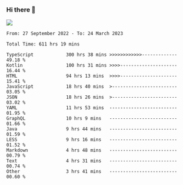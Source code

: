 ### Hi there 👋

<!--<a href="https://github.com/search?o=desc&q=author%3Abushiyi&s=committer-date&type=Commits">-->
<!--    <img align="center" height = "178" src="https://github-readme-stats.vercel.app/api?username=bushiyi&count_private=true&show_icons=true&theme=noctis_minimus&hide=contribs&include_all_commits=true" />-->
<!--</a>-->
<!--<a href="https://github.com/bushiyi?tab=repositories">-->
<!--    <img align="center" height = "178" src="https://github-readme-stats.vercel.app/api/top-langs/?username=bushiyi&count_private=true&theme=noctis_minimus" />-->
<!--</a>-->
 
<!-- [![Ashutosh's github activity graph](https://activity-graph.herokuapp.com/graph?username=bushiyi&theme=react&bg_color=1B2932&point=698B69&line=698B69)](https://github.com/ashutosh00710/github-readme-activity-graph)
 -->


![](https://raw.githubusercontent.com/bushiyi/bushiyi/master/assets/github-contribution-grid-snake.svg)

<!--START_SECTION:waka-->

```text
From: 27 September 2022 - To: 24 March 2023

Total Time: 611 hrs 19 mins

TypeScript            300 hrs 38 mins >>>>>>>>>>>>-------------   49.18 %
Kotlin                100 hrs 31 mins >>>>---------------------   16.44 %
HTML                  94 hrs 13 mins  >>>>---------------------   15.41 %
JavaScript            18 hrs 40 mins  >------------------------   03.05 %
JSON                  18 hrs 26 mins  >------------------------   03.02 %
YAML                  11 hrs 53 mins  -------------------------   01.95 %
GraphQL               10 hrs 9 mins   -------------------------   01.66 %
Java                  9 hrs 44 mins   -------------------------   01.59 %
LESS                  9 hrs 16 mins   -------------------------   01.52 %
Markdown              4 hrs 48 mins   -------------------------   00.79 %
Text                  4 hrs 31 mins   -------------------------   00.74 %
Other                 3 hrs 41 mins   -------------------------   00.60 %
```

<!--END_SECTION:waka-->

